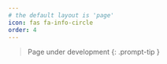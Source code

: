 ```yaml
---
# the default layout is 'page'
icon: fas fa-info-circle
order: 4
---
```


> Page under development
{: .prompt-tip }
